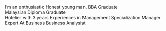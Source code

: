 I’m an enthusiastic Honest young man. 
BBA Graduate  
Malaysian Diploma Graduate  
Hotelier with 3 years Experiences in Management Specialization 
Manager Expert At Business 
Business Analysist 
